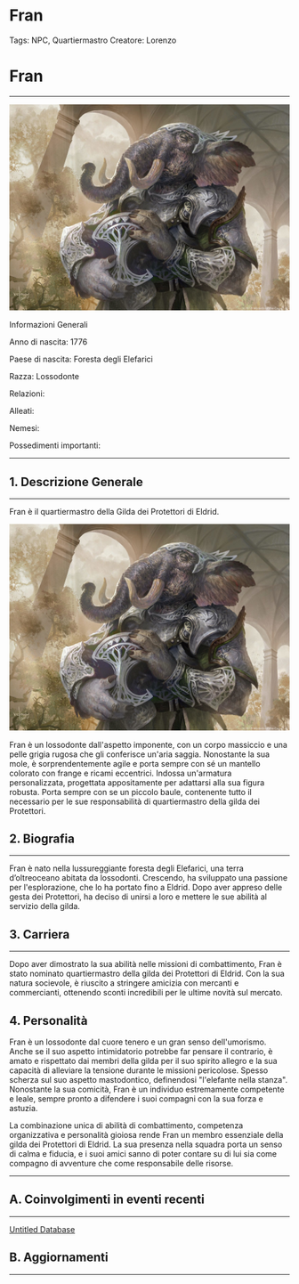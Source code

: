 # Fran

Tags: NPC, Quartiermastro
Creatore: Lorenzo

# Fran

---

![crisro redentore vaffanculio stronawoqijoàaoijpaef.jpg](Fran%20e67093ee89c24a7da1a8d6e727394cd6/crisro_redentore_vaffanculio_stronawoqijoaoijpaef.jpg)

Informazioni Generali

Anno di nascita: 1776

Paese di nascita: Foresta degli Elefarici

Razza: Lossodonte

Relazioni:

Alleati:

Nemesi:

Possedimenti importanti:

---

## 1. Descrizione Generale

---

Fran è il quartiermastro della Gilda dei Protettori di Eldrid.

![crisro redentore vaffanculio stronawoqijoàaoijpaef.jpg](Fran%20e67093ee89c24a7da1a8d6e727394cd6/crisro_redentore_vaffanculio_stronawoqijoaoijpaef%201.jpg)

Fran è un lossodonte dall'aspetto imponente, con un corpo massiccio e una pelle grigia rugosa che gli conferisce un'aria saggia. Nonostante la sua mole, è sorprendentemente agile e porta sempre con sé un mantello colorato con frange e ricami eccentrici. Indossa un'armatura personalizzata, progettata appositamente per adattarsi alla sua figura robusta. Porta sempre con se un piccolo baule, contenente tutto il necessario per le sue responsabilità di quartiermastro della gilda dei Protettori.

## 2. Biografia

---

Fran è nato nella lussureggiante foresta degli Elefarici, una terra d’oltreoceano abitata da lossodonti. Crescendo, ha sviluppato una passione per l'esplorazione, che lo ha portato fino a Eldrid. Dopo aver appreso delle gesta dei Protettori, ha deciso di unirsi a loro e mettere le sue abilità al servizio della gilda.

## 3. Carriera

---

Dopo aver dimostrato la sua abilità nelle missioni di combattimento, Fran è stato nominato quartiermastro della gilda dei Protettori di Eldrid. Con la sua natura socievole, è riuscito a stringere amicizia con mercanti e commercianti, ottenendo sconti incredibili per le ultime novità sul mercato.

## 4. Personalità

Fran è un lossodonte dal cuore tenero e un gran senso dell'umorismo. Anche se il suo aspetto intimidatorio potrebbe far pensare il contrario, è amato e rispettato dai membri della gilda per il suo spirito allegro e la sua capacità di alleviare la tensione durante le missioni pericolose. Spesso scherza sul suo aspetto mastodontico, definendosi "l'elefante nella stanza". Nonostante la sua comicità, Fran è un individuo estremamente competente e leale, sempre pronto a difendere i suoi compagni con la sua forza e astuzia.

La combinazione unica di abilità di combattimento, competenza organizzativa e personalità gioiosa rende Fran un membro essenziale della gilda dei Protettori di Eldrid. La sua presenza nella squadra porta un senso di calma e fiducia, e i suoi amici sanno di poter contare su di lui sia come compagno di avventure che come responsabile delle risorse.

---

## A. Coinvolgimenti in eventi recenti

---

[Untitled Database](Fran%20e67093ee89c24a7da1a8d6e727394cd6/Untitled%20Database%20c977bec678f84b799a4925770fa66698.csv)

## B. Aggiornamenti

---

[](Fran%20e67093ee89c24a7da1a8d6e727394cd6/Untitled%208bd95847a17f4fb69a1aba05ab5418f7.csv)